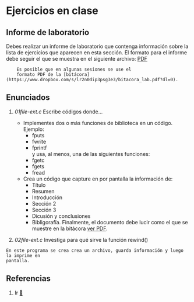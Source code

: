 # Ejercicios en clase

## Informe de laboratorio

Debes realizar un informe de laboratorio que contenga información sobre la 
lista de ejercicios que aparecen en esta sección. El formato para el informe 
debe seguir el que se muestra en el siguiente archivo:
[PDF](https://www.dropbox.com/s/su6eq5njqy4vvmr/gral-templete.pdf?dl=0)

~~~
	Es posible que en algunas sesiones se use el 
	formato PDF de la [bitácora](https://www.dropbox.com/s/lr2n0dip3psg3e3/bitacora_lab.pdf?dl=0). 
~~~

## Enunciados

1. *01file-ext.c* Escribe códigos donde... 
	- Implementes dos o más funciones de biblioteca en un código. Ejemplo:
		- fputs
		- fwrite
		- fprintf	
		y usa, al menos, una de las siguientes funciones:
		- fgetc
		- fgets
		- fread
	- Crea un código que capture en por pantalla la información de:
		- Título	
		- Resumen
		- Introducción
		- Sección 2
		- Sección 3
		- Dicusión y conclusiones
		- Bibligorafía.
	Finalmente, el documento debe lucir como el que se muestre en 
	la bitácora [ver PDF](https://www.dropbox.com/s/su6eq5njqy4vvmr/gral-templete.pdf?dl=0).

2. *02file-ext.c* Investiga para qué sirve la función rewind()

~~~
En este programa se crea crea un archivo, guarda información y luego la imprime en 
pantalla.
~~~



## Referencias

1. Ir [:link:](https://es.wikibooks.org/wiki/Programaci%C3%B3n_en_C/Manejo_de_archivos) 



